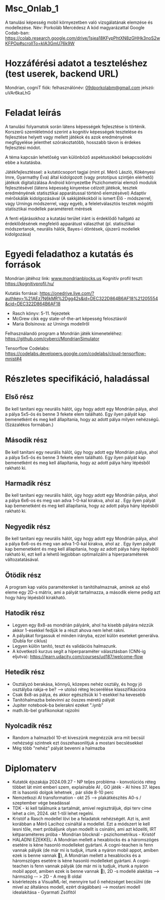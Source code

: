 # Msc_Onlab_1
A tanulási képesség mobil környezetben való vizsgálatának elemzése és modellezése.
Név: Porkoláb Mercédesz
A kód magyarázattal Google Codab-ban:
https://colab.research.google.com/drive/1sjea18KFypPhtXN8zGHHk3noS2wKFPOp#scrollTo=kIA3GmU76k9W
# Hozzáférési adatot a teszteléshez (test userek, backend URL)
Mondrian, cogniT fiók: felhasználónév: 09dporkolabm@gmail.com
               jelszó: uVAr6kaLhG
# Feladat leírás
A tanulási folyamatok során látens képességek fejlesztése is történik. Korszerű szemléletmód szerint a kognitív képességek tesztelése és fejlesztése helyett vagy mellett játékok és azok eredményének megfigyelése jelenthet szórakoztatóbb, hosszabb távon is érdekes fejlesztési módot.

A téma kapcsán lehetőség van különböző aspektusokból bekapcsolódni ebbe a kutatásba.

Játékfejlesztéssel: a kutatócsoport tagjai (mint pl. Mérő László, Kökényesi Imre, Gyarmathy Éva) által kidolgozott (vagy prototípus szintjén elérhető) játékok digitalizálása Android környezetbe
Pszichometriai elemző modulok fejlesztésével (látens képesség kinyerése célzott játékok, tesztek eredményének statisztikai apparátussal történő elemzésével)
Adaptív mérőskálák kidolgozásával (A sakkjátékokból is ismert Élő - módszerrel, vagy Urnings módszerrel, vagy egyéb, a feleletválasztós tesztek mögötti statisztikai modellek paramétereit mérések
 
A fenti eljárásokhoz a kutatási terület iránt is érdeklődő hallgató az érdeklődésének megfelelő apparátust választhat (pl. statisztikai módszertanok, neurális hálók, Bayes-i döntések, újszerű modellek kidolgozása)
# Egyedi feladathoz a kutatás és források
Mondrian játéhoz link: www.mondrianblocks.us
Kognitív profil teszt:  https://kognitivprofil.hu/ 

Kutatás forrásai: https://onedrive.live.com/?authkey=%21AEz7N6kMR%2Dgg42s&id=DEC322D864B6AF18%21205554&cid=DEC322D864B6AF18

* Rasch könyv: 5-11. fejezetek
* McGrew cikk egy state-of-the-art képesség felosztásról
* Maria Bolsinova: az Urnings modellről

Felhasználandó program a Mondrián játék kimeneteléhez: https://github.com/cyberci/MondrianSimulator

Tensorflow Codelabs: https://codelabs.developers.google.com/codelabs/cloud-tensorflow-mnist#4


# Részletes specifikáció, haladással
## Első rész
Be kell tanítani egy neurális hálót, úgy hogy adott egy Mondrián pálya, ahol a pálya 5x5-ös és benne 3 fekete elem található. Egy ilyen pályát kap bemenetként és meg kell állapítania, hogy az adott pálya milyen nehézségű. (Százalékos formában.)
## Második rész
Be kell tanítani egy neurális hálót, úgy hogy adott egy Mondrián pálya, ahol a pálya 5x5-ös és benne 3 fekete elem található. Egy ilyen pályát kap bemenetként és meg kell állapítania, hogy az adott pálya hány lépésből rakható ki.
## Harmadik rész
Be kell tanítani egy neurális hálót, úgy hogy adott egy Mondrián pálya, ahol a pálya 6x6-os és meg van adva 1-0-kal kirakva, ahol az . Egy ilyen pályát kap bemenetként és meg kell állapítania, hogy az adott pálya hány lépésből rakható ki.
## Negyedik rész
Be kell tanítani egy neurális hálót, úgy hogy adott egy Mondrián pálya, ahol a pálya 6x6-os és meg van adva 1-0-kal kirakva, ahol az . Egy ilyen pályát kap bemenetként és meg kell állapítania, hogy az adott pálya hány lépésből rakható ki, ezt kell a lehető legjobban optimalizálni a hiperparaméterek változatatásával.
## Ötödik rész
A program kap valós paramétereket is tanítóhalmaznak, aminek az első eleme egy 2D-s mátrix, ami a pályát tartalmazza, a második eleme pedig azt hogy hány lépésből kirakható.
## Hatodik rész
* Legyen egy 8x8-as mondrián pályánk, ahol ha kisebb pályára nézzük akkor 1-esekkel fedjük le a részt ahova nem lehet rakni.
* A pályákat forgassuk el minden irányba, ezzel külön eseteket generálva. (Dubla for ciklus)
* Legyen külön tanító, teszt és validációs halmazunk.
* A következő kurzus segít a hiperparaméter választásban (CNN-ig eljutva): https://learn.udacity.com/courses/ud187/welcome-flow
## Hetedik rész
* Osztályzó berakása, könnyű, közepes nehéz osztály, és hogy jó osztályba rakja-e be? --> utolsó réteg lecserélése klasszifikációra
* Csak 8x8-as pálya, és akkor egészítsük ki 1-esekkel ha kevesebb
* Tanítóhalmazba belevinni az összes méretű pályát
* Jupiter notebook-ba belerakni ezeket ".iynb"
* math.lib-bel grafikonokat rajzolni
## Nyolcadik rész
* Random a halmazból 10-et kiveszünk megnézzük arra mit becsül nehézségi szintnek ezt összehasonlítjuk a mostani becslésekkel
* Még több "nehéz" pályát bevenni a halmazba

# Diplomaterv
* Kutatók éjszakája 2024.09.27 - NP teljes probléma - konvolúciós réteg többet lát mint emberi szem, explainable AI , GO játék - AI híres 37. lépes itt is hasonló dolgok lehetnek , pár slide 8-10 perc
* Nemzetkozi AI transformation - okt 25 --> plakátkészítés A0-s / szeptember vége beadással
* TDK - ki kell találnunk a tartalmát, amivel regisztráljuk, dipi terv címe lehet a cím, 2024. okt 1-től lehet regelni.
* Kristóf a Rasch modellel lövi be a feladatok nehézségét. Azt is, amit korábban a Mérő Lacihoz csináltál a modellel. Ezt a módszert le kell lesni tőle, mert próbáljunk olyan modellt is csinálni, ami azt közelíti, IRT kétparaméteres próba - Mondrian blocknál - pszichometrikus - Kristóf
*  HALADNI EZEKKEL: A Mondrian mellett a hexablocks és a háromszöges esetére is kéne hasonló modelleket gyártani. A cogni-teachen is fenn vannak pályák (de már mi is tudjuk, írtunk a nyáron mobil appot, amiben ezek is benne vannak 🙂), A Mondrian mellett a hexablocks és a háromszöges esetére is kéne hasonló modelleket gyártani. A cogni-teachen is fenn vannak pályák (de már mi is tudjuk, írtunk a nyáron mobil appot, amiben ezek is benne vannak 🙂), 2D -s modellé alakítás --> hármszög -- > 2D - A meg B oldal
* kísérletezés a VisualML-lel, mennyire tud ő nehézséget becsülni (de mivel az általános modell, ezért drágábban) --> mostani modell idealakítása - Gyarmati Zsófitól
